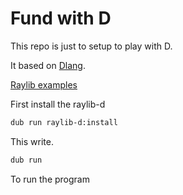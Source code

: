 # Fund with D 

This repo is just to setup to play with D.

It based on [Dlang](https://dlang.org/).

[Raylib examples](https://github.com/schveiguy/raylib-d_examples)

First install the raylib-d 
```sh
dub run raylib-d:install
```
This write.
```sh
dub run
```
To run the program
